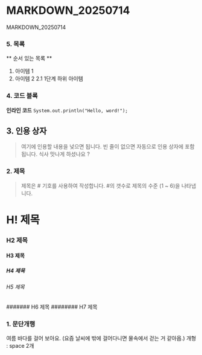 # MARKDOWN_20250714
MARKDOWN_20250714

### 5. 목록
** 순서 있는 목록 **
1. 아이템 1
2. 아이템 2
   2.1 1단계 하위 아이템


### 4. 코드 블록
**인라인 코드**
`System.out.println("Hello, word!");`

## 3. 인용 상자
> 여기에 인용할 내용을 넟으면 됩니다.
> 빈 줄이 없으면 자동으로 인용 상자에 포함됩니다.
식사 맛나게 하셨나요 ?



### 2. 제목
> 제목은 # 기호를 사용하여 작성합니다. #의 갯수로 제목의 수준 (1 ~ 6)을 나타냅니다.
# H! 제목
### H2 제목
#### H3 제목
##### H4 제목
###### H5 제목
####### H6 제목
######## H7 제목

### 1. 문단개행
여름 바다를 걸어 보아요.
(요즘 날씨에 밖에 걸어다니면 물속에서 걷는 거 같아욥.)
개형 : space 2개
